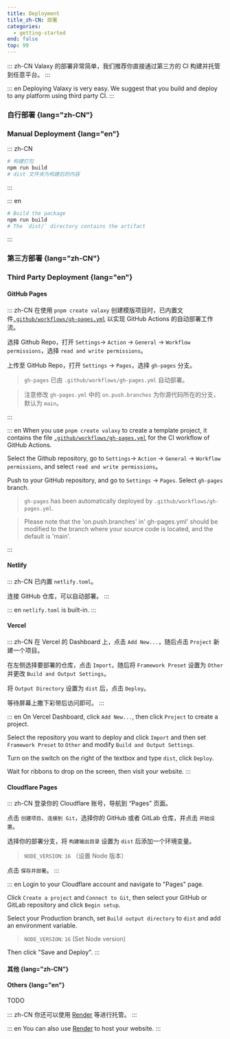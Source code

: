 ```yaml
---
title: Deployment
title_zh-CN: 部署
categories:
  - getting-started
end: false
top: 99
---
```


::: zh-CN
Valaxy 的部署非常简单，我们推荐你直接通过第三方的 CI 构建并托管到任意平台。
:::

::: en
Deploying Valaxy is very easy. We suggest that you build and deploy to any platform using third party CI.
:::

### 自行部署 {lang="zh-CN"}

### Manual Deployment {lang="en"}

::: zh-CN

```bash
# 构建打包
npm run build
# dist 文件夹为构建后的内容
```

:::

::: en

```bash
# Build the package
npm run build
# The `dist/` directory contains the artifact
```

:::

### 第三方部署 {lang="zh-CN"}

### Third Party Deployment {lang="en"}

#### GitHub Pages

::: zh-CN
在使用 `pnpm create valaxy` 创建模版项目时，已内置文件[`.github/workflows/gh-pages.yml`](https://github.com/YunYouJun/valaxy/blob/main/packages/create-valaxy/template/.github/workflows/gh-pages.yml) 以实现 GitHub Actions 的自动部署工作流。


选择 Github Repo，打开 `Settings`-> `Action` -> `General` -> `Workflow permissions`，选择 `read and write permissions`。

上传至 GitHub Repo，打开 `Settings` -> `Pages`，选择 `gh-pages` 分支。

> `gh-pages` 已由 `.github/workflows/gh-pages.yml` 自动部署。


> 注意修改 `gh-pages.yml` 中的 `on.push.branches` 为你源代码所在的分支，默认为 `main`。

:::


::: en
When you use `pnpm create valaxy` to create a template project, it contains the file [`.github/workflows/gh-pages.yml`](https://github.com/YunYouJun/valaxy/blob/main/packages/create-valaxy/template/.github/workflows/gh-pages.yml) for the CI workflow of GitHub Actions.


Select the Github repository, go to `Settings`-> `Action` -> `General` -> `Workflow permissions`, and select `read and write permissions`。

Push to your GitHub repository, and go to `Settings` -> `Pages`. Select `gh-pages` branch.

> `gh-pages` has been automatically deployed by `.github/workflows/gh-pages.yml`.

> Please note that the 'on.push.branches' in' gh-pages.yml' should be modified to the branch where your source code is located, and the default is 'main'.

:::

#### Netlify

::: zh-CN
已内置 `netlify.toml`。

连接 GitHub 仓库，可以自动部署。
:::

::: en
`netlify.toml` is built-in.
:::

#### Vercel

::: zh-CN
在 Vercel 的 Dashboard 上，点击 `Add New...`，随后点击 `Project` 新建一个项目。

在左侧选择要部署的仓库，点击 `Import`，随后将 `Framework Preset` 设置为 `Other` 并更改 `Build and Output Settings`。

将 `Output Directory` 设置为 `dist` 后，点击 `Deploy`。

等待屏幕上撒下彩带后访问即可。
:::

::: en
On Vercel Dashboard, click `Add New...`, then click `Project` to create a project.

Select the repository you want to deploy and click `Import` and then set `Framework Preset` to `Other` and modify `Build and Output Settings`.

Turn on the switch on the right of the textbox and type `dist`, click `Deploy`.

Wait for ribbons to drop on the screen, then visit your website.
:::

#### Cloudflare Pages

::: zh-CN
登录你的 Cloudflare 账号，导航到 “Pages” 页面。

点击 `创建项目`、`连接到 Git`，选择你的 GitHub 或者 GitLab 仓库，并点击 `开始设置`。

选择你的部署分支，将 `构建输出目录` 设置为 `dist` 后添加一个环境变量。

> `NODE_VERSION`: `16` （设置 Node 版本）

点击 `保存并部署`。
:::

::: en
Login to your Cloudflare account and navigate to "Pages" page.

Click `Create a project` and `Connect to Git`, then select your GitHub or GitLab repository and click `Begin setup`.

Select your Production branch, set `Build output directory` to `dist` and add an environment variable.

> `NODE_VERSION`: `16` (Set Node version)

Then click "Save and Deploy".
:::

#### 其他 {lang="zh-CN"}

#### Others {lang="en"}

TODO

::: zh-CN
你还可以使用 [Render](https://render.com/) 等进行托管。
:::

::: en
You can also use [Render](https://render.com/) to host your website.
:::

